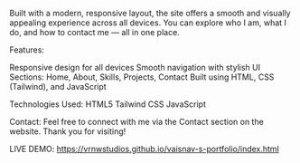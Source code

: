 Built with a modern, responsive layout, the site offers a smooth and visually appealing experience across all devices. You can explore who I am, what I do, and how to contact me — all in one place.

Features:

Responsive design for all devices
Smooth navigation with stylish UI
Sections: Home, About, Skills, Projects, Contact
Built using HTML, CSS (Tailwind), and JavaScript

Technologies Used:
HTML5
Tailwind CSS
JavaScript

Contact:
Feel free to connect with me via the Contact section on the website.
Thank you for visiting!

LIVE DEMO:
https://vrnwstudios.github.io/vaisnav-s-portfolio/index.html

